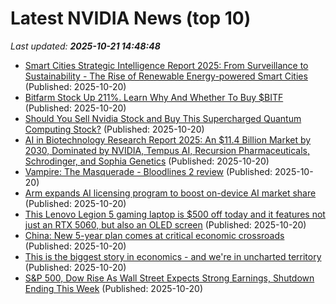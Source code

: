 # Latest NVIDIA News (top 10)
_Last updated: **2025-10-21 14:48:48**_

- [Smart Cities Strategic Intelligence Report 2025: From Surveillance to Sustainability - The Rise of Renewable Energy-powered Smart Cities](https://www.globenewswire.com/news-release/2025/10/20/3169568/28124/en/Smart-Cities-Strategic-Intelligence-Report-2025-From-Surveillance-to-Sustainability-The-Rise-of-Renewable-Energy-powered-Smart-Cities.html) (Published: 2025-10-20)
- [Bitfarm Stock Up 211%. Learn Why And Whether To Buy $BITF](https://www.forbes.com/sites/petercohan/2025/10/20/bitfarm-stock-up-211-learn-why-and-whether-to-buy-bitf/) (Published: 2025-10-20)
- [Should You Sell Nvidia Stock and Buy This Supercharged Quantum Computing Stock?](https://biztoc.com/x/c46110c9b09c8344) (Published: 2025-10-20)
- [AI in Biotechnology Research Report 2025: An $11.4 Billion Market by 2030, Dominated by NVIDIA, Tempus AI, Recursion Pharmaceuticals, Schrodinger, and Sophia Genetics](https://www.globenewswire.com/news-release/2025/10/20/3169559/28124/en/AI-in-Biotechnology-Research-Report-2025-An-11-4-Billion-Market-by-2030-Dominated-by-NVIDIA-Tempus-AI-Recursion-Pharmaceuticals-Schrodinger-and-Sophia-Genetics.html) (Published: 2025-10-20)
- [Vampire: The Masquerade - Bloodlines 2 review](https://www.rockpapershotgun.com/vampire-the-masquerade-bloodlines-2-review) (Published: 2025-10-20)
- [Arm expands AI licensing program to boost on-device AI market share](https://finance.yahoo.com/news/arm-expands-ai-licensing-program-141438231.html) (Published: 2025-10-20)
- [This Lenovo Legion 5 gaming laptop is $500 off today and it features not just an RTX 5060, but also an OLED screen](https://www.techradar.com/tech/this-lenovo-legion-5-gaming-laptop-is-usd500-off-today-and-it-features-not-just-an-rtx-5060-but-also-an-oled-screen) (Published: 2025-10-20)
- [China: New 5-year plan comes at critical economic crossroads](https://www.dw.com/en/china-new-5-year-plan-comes-at-critical-economic-crossroads/a-74427963) (Published: 2025-10-20)
- [This is the biggest story in economics - and we're in uncharted territory](https://news.sky.com/story/inside-data-centre-alley-the-biggest-story-in-economics-right-now-13453966) (Published: 2025-10-20)
- [S&P 500, Dow Rise As Wall Street Expects Strong Earnings, Shutdown Ending This Week](https://www.ndtvprofit.com/markets/us-stock-market-today-sp-500-dow-rise-as-wall-street-expects-strong-earnings-shutdown-ending-this-week) (Published: 2025-10-20)
